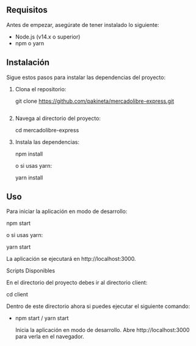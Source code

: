 
## Requisitos

Antes de empezar, asegúrate de tener instalado lo siguiente:

- Node.js (v14.x o superior)
- npm o yarn

## Instalación

Sigue estos pasos para instalar las dependencias del proyecto:

1. Clona el repositorio:
  
   git clone https://github.com/pakineta/mercadolibre-express.git
   ```
2. Navega al directorio del proyecto:
  
   cd mercadolibre-express
  
3. Instala las dependencias:
   
   npm install

   o si usas yarn:
   
   yarn install
   

## Uso

Para iniciar la aplicación en modo de desarrollo:

npm start

o si usas yarn:

yarn start


La aplicación se ejecutará en http://localhost:3000.

Scripts Disponibles

En el directorio del proyecto debes ir al directorio client:

cd client

Dentro de este directorio ahora si puedes ejecutar el siguiente comando:

- npm start / yarn start

  Inicia la aplicación en modo de desarrollo. Abre http://localhost:3000 para verla en el navegador.



